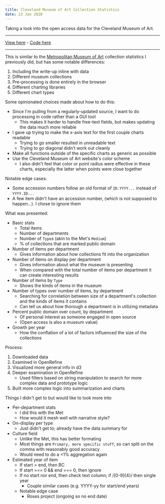```yaml
---
title: Cleveland Museum of Art Collection Statistics
date: 23 Jan 2020
---
```


Taking a look into the open access data for the Cleveland Museum of Art.

<!--more-->

---

[View here](https://vis.ctmartin.me/museums/cma/view) - [Code here](https://github.com/ct-martin/vis/tree/master/static/museums/cma/view)

---

This is similar to the [Metropolitan Museum of Art](https://vis.ctmartin.me/museums/met/) collection statistics I previously did, but has some notable differences:

1. Including the write-up inline with data
2. Different museum collections
3. Pre-processing is done entirely in the browser
4. Different charting libraries
5. Different chart types

Some opinionated choices made about how to do this:

* Since I'm pulling from a regularly-updated source, I want to do processing in code rather than a GUI tool
  * This makes it harder to handle free-text fields, but makes updating the data much more reliable
* I gave up trying to make the x-axis text for the first couple charts readable
  * Trying to go smaller resulted in unreadable text
  * Trying to go diagonal didn't work out cleanly
* Make all functions outside of the specific charts as generic as possible
* Use the Cleveland Museum of Art website's color scheme
  * I also didn't feel that color or point radius were effective in these charts, especially the latter when points were close together

Notable edge cases:
* Some accession numbers follow an old format of `ID.YYYY...` instead of `YYYY.ID...`
* A few item didn't have an accession number, (which is not supposed to happen...). I chose to ignore them

What was presented:
* Basic stats
  * Total items
  * Number of departments
  * Number of `Type`s (akin to the Met's `Medium`)
  * % of collections that are marked public domain
* Number of items per department
  * Gives information about how collections fit into the organization
* Number of items on display per department
  * Gives information about what the museum is presenting
  * When compared with the total number of items per department it can create interesting results
* Number of items by `Type`
  * Shows the kinds of items in the museum
* Number of types over number of items, by department
  * Searching for correlation between size of a department's collection and the kinds of items it contains
  * Can tell us about how thorough a department is in utilizing metadata
* Percent public domain over count, by department
  * Of personal interest as someone engaged in open source
  * (Open access is also a museum value)
* Growth per year
  * How the conflation of a lot of factors influenced the size of the collections

Process:
1. Downloaded data
2. Examined in OpenRefine
3. Visualized more general info in d3
4. Deeper examination in OpenRefine
   * Used filters based on string manipulation to search for more complex data and prototype logic
5. Built more complex logic into summarization and charts

Things I didn't get to but would like to look more into
* Per-department stats
  * I did this with the Met
  * How would it mesh well with narrative style?
* On-display per type
  * Just didn't get to; already have the data summary for
* Culture field
  * Unlike the Met, this has better formating
  * Most things are `Primary, more specific stuff`, so can split on the comma with reasonably good accuracy
  * Would need to do a <1% aggregation again
* Estimated year of item
  * If start > end, then BC
  * If start === 0 && end === 0, then ignore
  * If no start nor end, then check text column; if /[0-9]{4}/ then single year
    * Couple similar cases (e.g. YYYY-yy for start/end years)
  * Notable edge case
    * Roses project (ongoing so no end date)